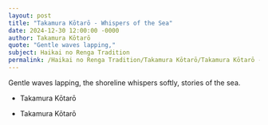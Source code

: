 ```yaml
---
layout: post
title: "Takamura Kōtarō - Whispers of the Sea"
date: 2024-12-30 12:00:00 -0000
author: Takamura Kōtarō
quote: "Gentle waves lapping,"
subject: Haikai no Renga Tradition
permalink: /Haikai no Renga Tradition/Takamura Kōtarō/Takamura Kōtarō - Whispers of the Sea
---
```


Gentle waves lapping,
the shoreline whispers softly,
stories of the sea.

- Takamura Kōtarō

- Takamura Kōtarō
